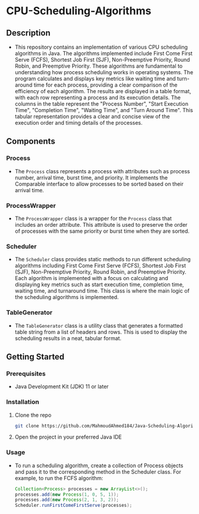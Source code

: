 # CPU-Scheduling-Algorithms

## Description
- This repository contains an implementation of various CPU scheduling algorithms in Java. The algorithms implemented include First Come First Serve (FCFS), Shortest Job First (SJF), Non-Preemptive Priority, Round Robin, and Preemptive Priority. These algorithms are fundamental to understanding how process scheduling works in operating systems. The program calculates and displays key metrics like waiting time and turn-around time for each process, providing a clear comparison of the efficiency of each algorithm. The results are displayed in a table format, with each row representing a process and its execution details. The columns in the table represent the "Process Number", "Start Execution Time", "Completion Time", "Waiting Time", and "Turn Around Time". This tabular representation provides a clear and concise view of the execution order and timing details of the processes.

## Components

### Process
- The `Process` class represents a process with attributes such as process number, arrival time, burst time, and priority. It implements the Comparable interface to allow processes to be sorted based on their arrival time.

### ProcessWrapper
- The `ProcessWrapper` class is a wrapper for the `Process` class that includes an order attribute. This attribute is used to preserve the order of processes with the same priority or burst time when they are sorted.

### Scheduler
- The `Scheduler` class provides static methods to run different scheduling algorithms including First Come First Serve (FCFS), Shortest Job First (SJF), Non-Preemptive Priority, Round Robin, and Preemptive Priority. Each algorithm is implemented with a focus on calculating and displaying key metrics such as start execution time, completion time, waiting time, and turnaround time. This class is where the main logic of the scheduling algorithms is implemented.

### TableGenerator
- The `TableGenerator` class is a utility class that generates a formatted table string from a list of headers and rows. This is used to display the scheduling results in a neat, tabular format.

## Getting Started

### Prerequisites
- Java Development Kit (JDK) 11 or later

### Installation
1. Clone the repo
   ```sh
   git clone https://github.com/MahmoudAhmed184/Java-Scheduling-Algorithms.git
2. Open the project in your preferred Java IDE

### Usage
- To run a scheduling algorithm, create a collection of Process objects and pass it to the corresponding method in the Scheduler class. For example, to run the FCFS algorithm:

  ```java
  Collection<Process> processes = new ArrayList<>();
  processes.add(new Process(1, 0, 5, 1));
  processes.add(new Process(2, 1, 3, 2));
  Scheduler.runFirstComeFirstServe(processes);